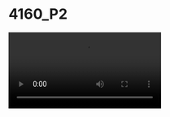 # 4160_P2

![video](https://cdn.discordapp.com/attachments/1083139369193451531/1103534371639672862/2023-05-04_00-10-39.mp4)